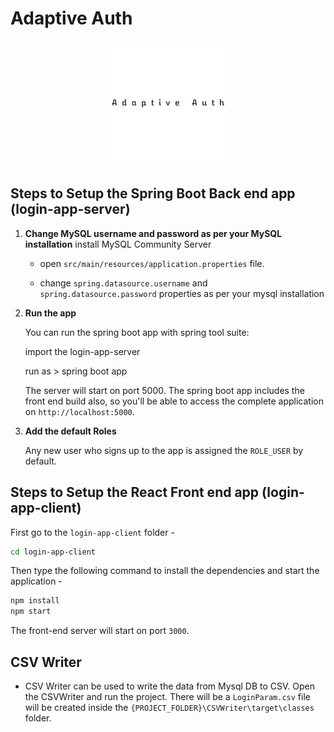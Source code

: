 
# Adaptive Auth
<p align="center">
<img  src="https://github.com/Senthuran100/AdaptiveLogin/blob/main/login-app-client/src/Logo.png" />
</p>

## Steps to Setup the Spring Boot Back end app (login-app-server)


1. **Change MySQL username and password as per your MySQL installation**
	install MySQL Community Server

	+ open `src/main/resources/application.properties` file.

	+ change `spring.datasource.username` and `spring.datasource.password` properties as per your mysql installation

2. **Run the app**

	You can run the spring boot app with spring tool suite:

	import the login-app-server

	run as > spring boot app

	The server will start on port 5000. The spring boot app includes the front end build also, so you'll be able to access the complete application on `http://localhost:5000`.

3. **Add the default Roles**

	Any new user who signs up to the app is assigned the `ROLE_USER` by default.

## Steps to Setup the React Front end app (login-app-client)

First go to the `login-app-client` folder -

```bash
cd login-app-client
```

Then type the following command to install the dependencies and start the application -

```bash
npm install
npm start
```

The front-end server will start on port `3000`.

## CSV Writer

 * CSV Writer can be used to write the data from Mysql DB to CSV. Open the CSVWriter and run the project.
    There will be a `LoginParam.csv` file will be created inside the `{PROJECT_FOLDER}\CSVWriter\target\classes` folder.
